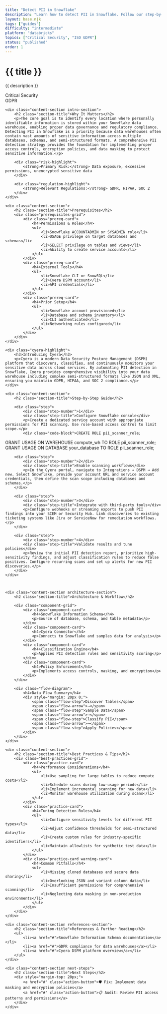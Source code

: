 ```yaml
---
title: "Detect PII in Snowflake"
description: "Learn how to detect PII in Snowflake. Follow our step-by-step guidance & best practices."
layout: base.njk
tags: ["guides"]
difficulty: "intermediate"
platform: "databricks"
topics: ["Critical Security", "ISO GDPR"]
status: "published"
order: 1
---
```


<div class="container">
    <div class="header">
        <h1>{{ title }}</h1>
        <p>{{ description }}</p>
        <div class="badge">Critical Security</div>
        <div class="badge regulation">GDPR</div>
    </div>

    <div class="content-section intro-section">
        <h2 class="section-title">Why It Matters</h2>
        <p>The core goal is to identify every location where personally identifiable information is stored within your Snowflake data warehouse, enabling proper data governance and regulatory compliance. Detecting PII in Snowflake is a priority because data warehouses often contain vast amounts of sensitive information across multiple databases, schemas, and semi-structured formats. A comprehensive PII detection strategy provides the foundation for implementing proper access controls, encryption policies, and data masking to protect sensitive information.</p>
        
        <div class="risk-highlight">
            <strong>Primary Risk:</strong> Data exposure, excessive permissions, unencrypted sensitive data
        </div>
        
        <div class="regulation-highlight">
            <strong>Relevant Regulations:</strong> GDPR, HIPAA, SOC 2
        </div>
    </div>

    <div class="content-section">
        <h2 class="section-title">Prerequisites</h2>
        <div class="prerequisites-grid">
            <div class="prereq-card">
                <h4>Permissions & Roles</h4>
                <ul>
                    <li>Snowflake ACCOUNTADMIN or SYSADMIN role</li>
                    <li>USAGE privilege on target databases and schemas</li>
                    <li>SELECT privilege on tables and views</li>
                    <li>Ability to create service accounts</li>
                </ul>
            </div>
            <div class="prereq-card">
                <h4>External Tools</h4>
                <ul>
                    <li>Snowflake CLI or SnowSQL</li>
                    <li>Cyera DSPM account</li>
                    <li>API credentials</li>
                </ul>
            </div>
            <div class="prereq-card">
                <h4>Prior Setup</h4>
                <ul>
                    <li>Snowflake account provisioned</li>
                    <li>Database and schema inventory</li>
                    <li>CLI authenticated</li>
                    <li>Networking rules configured</li>
                </ul>
            </div>
        </div>
    </div>
	
    <div class="cyera-highlight">
        <h3>Introducing Cyera</h3>
        <p>Cyera is a modern Data Security Posture Management (DSPM) platform that discovers, classifies, and continuously monitors your sensitive data across cloud services. By automating PII detection in Snowflake, Cyera provides comprehensive visibility into your data warehouse including complex semi-structured formats like JSON and XML, ensuring you maintain GDPR, HIPAA, and SOC 2 compliance.</p>
    </div>

    <div class="content-section">
        <h2 class="section-title">Step-by-Step Guide</h2>
        
        <div class="step">
            <div class="step-number">1</div>
            <div class="step-title">Configure Snowflake console</div>
            <p>Create a dedicated service account with appropriate permissions for PII scanning. Use role-based access control to limit scope.</p>
            <div class="code-block">CREATE ROLE pii_scanner_role;
GRANT USAGE ON WAREHOUSE compute_wh TO ROLE pii_scanner_role;
GRANT USAGE ON DATABASE your_database TO ROLE pii_scanner_role;</div>
        </div>

        <div class="step">
            <div class="step-number">2</div>
            <div class="step-title">Enable scanning workflows</div>
            <p>In the Cyera portal, navigate to Integrations → DSPM → Add new. Select Snowflake, provide your account URL and service account credentials, then define the scan scope including databases and schemas.</p>
        </div>

        <div class="step">
            <div class="step-number">3</div>
            <div class="step-title">Integrate with third-party tools</div>
            <p>Configure webhooks or streaming exports to push PII findings into your SIEM or Security Hub. Link discoveries to existing ticketing systems like Jira or ServiceNow for remediation workflows.</p>
        </div>

        <div class="step">
            <div class="step-number">4</div>
            <div class="step-title">Validate results and tune policies</div>
            <p>Review the initial PII detection report, prioritize high-sensitivity findings, and adjust classification rules to reduce false positives. Configure recurring scans and set up alerts for new PII discoveries.</p>
        </div>
    </div>

   

    <div class="content-section architecture-section">
        <h2 class="section-title">Architecture & Workflow</h2>
        
        <div class="component-grid">
            <div class="component-card">
                <h4>Snowflake Information Schema</h4>
                <p>Source of database, schema, and table metadata</p>
            </div>
            <div class="component-card">
                <h4>Cyera Connector</h4>
                <p>Connects to Snowflake and samples data for analysis</p>
            </div>
            <div class="component-card">
                <h4>Classification Engine</h4>
                <p>Applies PII detection rules and sensitivity scoring</p>
            </div>
            <div class="component-card">
                <h4>Policy Enforcement</h4>
                <p>Implements access controls, masking, and encryption</p>
            </div>
        </div>

        <div class="flow-diagram">
            <h4>Data Flow Summary</h4>
            <div style="margin: 20px 0;">
                <span class="flow-step">Discover Tables</span>
                <span class="flow-arrow">→</span>
                <span class="flow-step">Sample Data</span>
                <span class="flow-arrow">→</span>
                <span class="flow-step">Classify PII</span>
                <span class="flow-arrow">→</span>
                <span class="flow-step">Apply Policies</span>
            </div>
        </div>
    </div>

    <div class="content-section">
        <h2 class="section-title">Best Practices & Tips</h2>
        <div class="best-practices-grid">
            <div class="practice-card">
                <h4>Performance Considerations</h4>
                <ul>
                    <li>Use sampling for large tables to reduce compute costs</li>
                    <li>Schedule scans during low-usage periods</li>
                    <li>Implement incremental scanning for new data</li>
                    <li>Monitor warehouse utilization during scans</li>
                </ul>
            </div>
            <div class="practice-card">
                <h4>Tuning Detection Rules</h4>
                <ul>
                    <li>Configure sensitivity levels for different PII types</li>
                    <li>Adjust confidence thresholds for semi-structured data</li>
                    <li>Create custom rules for industry-specific identifiers</li>
                    <li>Maintain allowlists for synthetic test data</li>
                </ul>
            </div>
            <div class="practice-card warning-card">
                <h4>Common Pitfalls</h4>
                <ul>
                    <li>Missing cloned databases and secure data sharing</li>
                    <li>Overlooking JSON and variant column data</li>
                    <li>Insufficient permissions for comprehensive scanning</li>
                    <li>Neglecting data masking in non-production environments</li>
                </ul>
            </div>
        </div>
    </div>

    <div class="content-section references-section">
        <h2 class="section-title">References & Further Reading</h2>
        <ul>
            <li><a href="#">Snowflake Information Schema documentation</a></li>
            <li><a href="#">GDPR compliance for data warehouses</a></li>
            <li><a href="#">Cyera DSPM platform overview</a></li>
        </ul>
    </div>

    <div class="content-section next-steps">
        <h2 class="section-title">Next Steps</h2>
        <div style="margin-top: 20px;">
            <a href="#" class="action-button">🛡️ Fix: Implement data masking and encryption policies</a>
            <a href="#" class="action-button">📋 Audit: Review PII access patterns and permissions</a>
        </div>
    </div>
</div>